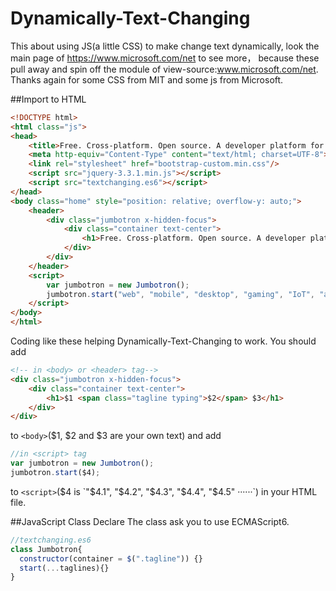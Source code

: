 # Dynamically-Text-Changing

This about using JS(a little CSS) to make change text dynamically, look the main page of https://www.microsoft.com/net to see more， because these  pull away and spin off the module of view-source:www.microsoft.com/net. Thanks again for some CSS from MIT and some js from Microsoft.

##Import to HTML
```html
<!DOCTYPE html>
<html class="js">
<head>
	<title>Free. Cross-platform. Open source. A developer platform for building all your apps.</title>
	<meta http-equiv="Content-Type" content="text/html; charset=UTF-8">
	<link rel="stylesheet" href="bootstrap-custom.min.css"/>
	<script src="jquery-3.3.1.min.js"></script>
	<script src="textchanging.es6"></script>
</head>
<body class="home" style="position: relative; overflow-y: auto;">
	<header>
		<div class="jumbotron x-hidden-focus">
			<div class="container text-center">
				<h1>Free. Cross-platform. Open source. A developer platform for building <span class="tagline typing">all your</span> apps.</h1>
			</div>
		</div>
	</header>
	<script>
		var jumbotron = new Jumbotron();
		jumbotron.start("web", "mobile", "desktop", "gaming", "IoT", "all your");
	</script>
</body>
</html>
```
Coding like these helping Dynamically-Text-Changing to work. You should add
```html
<!-- in <body> or <header> tag-->
<div class="jumbotron x-hidden-focus">
	<div class="container text-center">
		<h1>$1 <span class="tagline typing">$2</span> $3</h1>
	</div>
</div>
```
to  `<body>`($1, $2 and $3 are your own text) and add
```javascript
//in <script> tag
var jumbotron = new Jumbotron();
jumbotron.start($4);
```
to `<script>`($4 is `"$4.1", "$4.2", "$4.3", "$4.4", "$4.5" ······`) in your HTML file.
  
  ##JavaScript Class Declare
  The class ask you to use ECMAScript6.
  ```javascript 
  //textchanging.es6
class Jumbotron{
	constructor(container = $(".tagline")) {}
	start(...taglines){}
}
  ```
